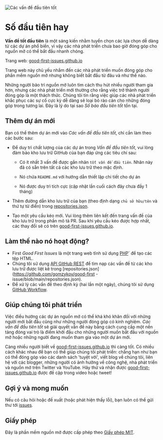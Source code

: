 ![Các vấn đề đầu tiên tốt](../assets/github/social-preview.png)

# Số đầu tiên hay

**Vấn đề tốt đầu tiên** là một sáng kiến nhằm tuyển chọn các lựa chọn dễ dàng từ các dự án phổ biến, vì vậy các nhà phát triển chưa bao giờ đóng góp cho nguồn mở có thể bắt đầu nhanh chóng.

Trang web: [good-first-issues.github.io](https://good-first-issues.github.io)

Trang web này chủ yếu nhắm đến các nhà phát triển muốn đóng góp cho phần mềm nguồn mở nhưng không biết bắt đầu từ đâu và như thế nào.

Những người bảo trì nguồn mở luôn tìm cách thu hút nhiều người tham gia hơn, nhưng các nhà phát triển mới thường cho rằng việc trở thành người đóng góp là một thách thức. Chúng tôi tin rằng việc giúp các nhà phát triển khắc phục các sự cố cực kỳ dễ dàng sẽ loại bỏ rào cản cho những đóng góp trong tương lai. Đây là lý do tại sao *Số báo đầu tiên tốt* tồn tại.

## Thêm dự án mới

Bạn có thể thêm dự án mới vào *Các vấn đề đầu tiên tốt*, chỉ cần làm theo các bước sau:

- Để duy trì chất lượng của các dự án trong *Vấn đề đầu tiên tốt*, vui lòng đảm bảo kho lưu trữ GitHub của bạn đáp ứng các tiêu chí sau:

     - Có ít nhất 3 vấn đề được gắn nhãn `tốt vấn đề đầu tiên`. Nhãn này đã có sẵn trên tất cả các kho lưu trữ theo mặc định.

     - Nó chứa `README.md` với hướng dẫn thiết lập chi tiết cho dự án

     - Nó được duy trì tích cực (cập nhật lần cuối cách đây chưa đầy 1 tháng)

- Thêm đường dẫn kho lưu trữ của bạn (theo định dạng `chủ sở hữu/tên` và thứ tự từ điển) trong [repositories.json](https://github.com/gomzykov/good-first-issue/blob/main/repositories.json).

- Tạo một yêu cầu kéo mới. Vui lòng thêm liên kết đến trang vấn đề của kho lưu trữ trong phần mô tả PR. Sau khi yêu cầu kéo được hợp nhất, các thay đổi sẽ có trên [good-first-issues.github.io](https://good-first-issues.github.io).

## Làm thế nào nó hoạt động?

- First *Good First Issues* là một trang web tĩnh sử dụng [PHP](https://www.php.net)` để tạo các tệp HTML.
- Chúng tôi sử dụng [API GitHub REST](https://docs.github.com/en/rest) để tìm nạp các vấn đề từ các kho lưu trữ được liệt kê trong [repositories.json](https://github.com/gomzykov/good-first -issue/blob/main/repositories.json).
- Để xử lý các vấn đề theo định kỳ (hai lần một ngày), chúng tôi sử dụng [GitHub Workflow](https://docs.github.com/en/actions/USE-workflows).

## Giúp chúng tôi phát triển

Việc điều hướng các dự án nguồn mở có thể khá khó khăn đối với những người mới bắt đầu cũng như những người đóng góp có kinh nghiệm. *Các vấn đề đầu tiên tốt* sẽ giải quyết vấn đề này bằng cách cung cấp một nền tảng đóng vai trò là điểm khởi đầu cho những người muốn bắt đầu với nguồn mở hoặc những người đang muốn tham gia vào một dự án mới.

Càng nhiều người biết về [good-first-issues.github.io](https://good-first-issues.github.io) thì càng tốt. Có nhiều cách khác nhau để bạn có thể giúp chúng tôi phát triển: chẳng hạn như bạn có thể đóng góp vào các danh sách 'tuyệt vời', viết blog về chúng tôi, liên hệ với các blogger, những người có ảnh hưởng về công nghệ, nhà phát triển và nguồn mở trên Twitter và YouTube. Hãy thử và nhận được [good-first-issues.github.io](https://good-first-issues.github.io) được đề cập trong video hoặc tweet!

## Gợi ý và mong muốn

Nếu có câu hỏi hoặc đề xuất (hoặc phát hiện thấy lỗi), bạn luôn có thể gửi thư tới [issues](https://github.com/good-first-issues/good-first-issues.github.io/issues).

## Giấy phép

Đây là phần mềm nguồn mở được cấp phép theo [Giấy phép MIT](https://github.com/good-first-issues/good-first-issues.github.io/blob/main/LICENSE).